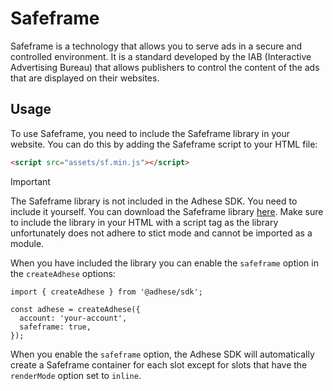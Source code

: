# Safeframe

Safeframe is a technology that allows you to serve ads in a secure and controlled environment. It is a standard
developed by the IAB (Interactive Advertising Bureau) that allows publishers to control the content of the ads that are
displayed on their websites.

## Usage
To use Safeframe, you need to include the Safeframe library in your website. You can do this by adding the Safeframe
script to your HTML file:

```html
<script src="assets/sf.min.js"></script>
```

> [!IMPORTANT]
> The Safeframe library is not included in the Adhese SDK. You need to include it yourself. You can download the
> Safeframe library <a href="./assets/sf.min.js" download>here</a>. Make sure to include the library in your HTML with a script tag as the library
> unfortunately does not adhere to stict mode and cannot be imported as a module.

When you have included the library you can enable the `safeframe` option in the `createAdhese` options:

```js{5}
import { createAdhese } from '@adhese/sdk';

const adhese = createAdhese({
  account: 'your-account',
  safeframe: true,
});
```

When you enable the `safeframe` option, the Adhese SDK will automatically create a Safeframe container for each slot
except for slots that have the `renderMode` option set to `inline`.
